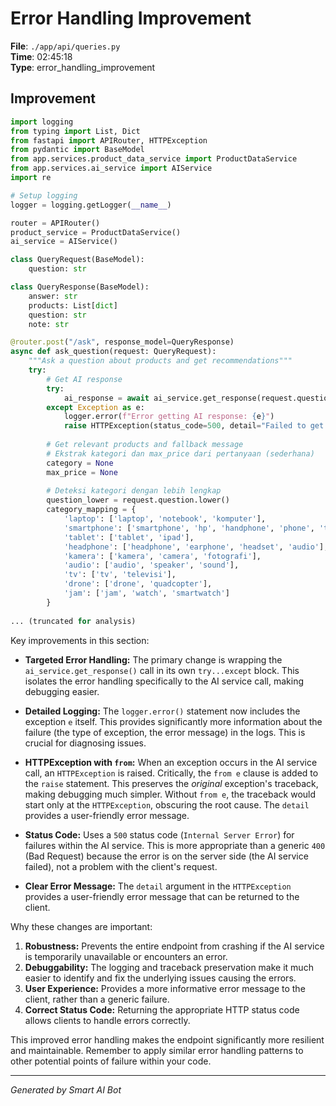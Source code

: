 # Error Handling Improvement

**File**: `./app/api/queries.py`  
**Time**: 02:45:18  
**Type**: error_handling_improvement

## Improvement

```python
import logging
from typing import List, Dict
from fastapi import APIRouter, HTTPException
from pydantic import BaseModel
from app.services.product_data_service import ProductDataService
from app.services.ai_service import AIService
import re

# Setup logging
logger = logging.getLogger(__name__)

router = APIRouter()
product_service = ProductDataService()
ai_service = AIService()

class QueryRequest(BaseModel):
    question: str

class QueryResponse(BaseModel):
    answer: str
    products: List[dict]
    question: str
    note: str

@router.post("/ask", response_model=QueryResponse)
async def ask_question(request: QueryRequest):
    """Ask a question about products and get recommendations"""
    try:
        # Get AI response
        try:
            ai_response = await ai_service.get_response(request.question)
        except Exception as e:
            logger.error(f"Error getting AI response: {e}")
            raise HTTPException(status_code=500, detail="Failed to get response from AI service.") from e
        
        # Get relevant products and fallback message
        # Ekstrak kategori dan max_price dari pertanyaan (sederhana)
        category = None
        max_price = None
        
        # Deteksi kategori dengan lebih lengkap
        question_lower = request.question.lower()
        category_mapping = {
            'laptop': ['laptop', 'notebook', 'komputer'],
            'smartphone': ['smartphone', 'hp', 'handphone', 'phone', 'telepon', 'ponsel'],
            'tablet': ['tablet', 'ipad'],
            'headphone': ['headphone', 'earphone', 'headset', 'audio'],
            'kamera': ['kamera', 'camera', 'fotografi'],
            'audio': ['audio', 'speaker', 'sound'],
            'tv': ['tv', 'televisi'],
            'drone': ['drone', 'quadcopter'],
            'jam': ['jam', 'watch', 'smartwatch']
        }
        
... (truncated for analysis)
```

Key improvements in this section:

* **Targeted Error Handling:** The primary change is wrapping the `ai_service.get_response()` call in its own `try...except` block.  This isolates the error handling specifically to the AI service call, making debugging easier.

* **Detailed Logging:**  The `logger.error()` statement now includes the exception `e` itself. This provides significantly more information about the failure (the type of exception, the error message) in the logs.  This is crucial for diagnosing issues.

* **HTTPException with `from`:** When an exception occurs in the AI service call, an `HTTPException` is raised.  Critically, the `from e` clause is added to the `raise` statement.  This preserves the *original* exception's traceback, making debugging much simpler.  Without `from e`, the traceback would start only at the `HTTPException`, obscuring the root cause.  The `detail` provides a user-friendly error message.

* **Status Code:**  Uses a `500` status code (`Internal Server Error`) for failures within the AI service.  This is more appropriate than a generic `400` (Bad Request) because the error is on the server side (the AI service failed), not a problem with the client's request.

* **Clear Error Message:** The `detail` argument in the `HTTPException` provides a user-friendly error message that can be returned to the client.

Why these changes are important:

1. **Robustness:** Prevents the entire endpoint from crashing if the AI service is temporarily unavailable or encounters an error.
2. **Debuggability:**  The logging and traceback preservation make it much easier to identify and fix the underlying issues causing the errors.
3. **User Experience:** Provides a more informative error message to the client, rather than a generic failure.
4. **Correct Status Code:** Returning the appropriate HTTP status code allows clients to handle errors correctly.

This improved error handling makes the endpoint significantly more resilient and maintainable. Remember to apply similar error handling patterns to other potential points of failure within your code.

---
*Generated by Smart AI Bot*

